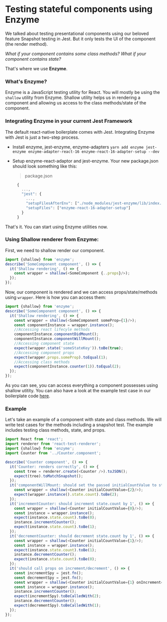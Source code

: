 # Testing stateful components using Enzyme

We talked about testing presentational components using our beloved feature Snapshot testing in Jest. But it only tests the UI of the component (the render method).

_What if your component contains some class methods? What if your component contains state?_

That's where we use __Enzyme__.

### What's Enzyme?

Enzyme is a JavaScript testing utility for React. You will mostly be using the `shallow` utility from Enzyme. Shallow utility helps us in rendering a component and allowing us access to the class methods/state of the component.

### Integrating Enzyme in your current Jest Framework

The default react-native boilerplate comes with Jest. Integrating Enzyme with Jest is just a two-step process.

- Install enzyme, jest-enzyme, enzyme-adapters `yarn add enzyme jest-enzyme enzyme-adapter-react-16 enzyme-react-16-adapter-setup --dev`

- Setup enzyme-react-adaptor and jest-enzyme. Your new package.json should look something like this:

  >package.json

  ```js
    {
      ...,
      "jest": {
        ...,
        "setupFilesAfterEnv": ["./node_modules/jest-enzyme/lib/index.js"],
        "setupFiles": ["enzyme-react-16-adapter-setup"]
      }
    }
  ```

That's it. You can start using Enzyme utilities now.

### Using Shallow renderer from Enzyme:

First, we need to shallow render our component.

```js
import {shallow} from 'enzyme';
describe('SomeComponent component', () => {
  it('Shallow rendering', () => {
    const wrapper = shallow(<SomeComponent {..props}/>);
  });
});
```

Now, our component is rendered and we can access props/state/methods using `wrapper`. Here is how you can access them:


```js
import {shallow} from 'enzyme';
describe('SomeComponent component', () => {
  it('Shallow rendering', () => {
    const wrapper = shallow(<SomeComponent someProp={1}/>);
    const componentInstance = wrapper.instance();
    //Accessing react lifecyle methods
    componentInstance.componentDidMount();
    componentInstance.componentWillMount();
    //Accessing component state
    expect(wrapper.state('someStateKey')).toBe(true);
    //Accessing component props
    expect(wrapper.props.someProp).toEqual(1);
    //Accessing class methods
    expect(componentInstance.counter(1)).toEqual(2);
  });
});
```

As you can see, you can access everything a component possesses using shallow utitity. You can also have a look at the example test case in our boilerplate code [here]().


### Example

Let's take an example of a component with state and class methods. We will write test cases for the methods including a snapshot test. The example includes testing class methods, state, and props.

```js
import React from 'react';
import renderer from 'react-test-renderer';
import {shallow} from 'enzyme';
import Counter from '../Counter.component';

describe('Counter component', () => {
  it('Counter: renders correctly', () => {
    const tree = renderer.create(<Counter />).toJSON();
    expect(tree).toMatchSnapshot();
  });
  it('componentWillMount: should set the passed initialCountValue to state', () => {
    const wrapper = shallow(<Counter initialCountValue={2}/>);
    expect(wrapper.instance().state.count).toBe(2);
  });
  it('incrementCounter: should increment state.count by 1', () => {
    const wrapper = shallow(<Counter initialCountValue={0}/>);
    const instance = wrapper.instance();
    expect(instance.state.count).toBe(0);
    instance.incrementCounter();
    expect(instance.state.count).toBe(1);
  });
  it('decrementCounter: should decrement state.count by 1', () => {
    const wrapper = shallow(<Counter initialCountValue={1}/>);
    const instance = wrapper.instance();
    expect(instance.state.count).toBe(1);
    instance.decrementCounter();
    expect(instance.state.count).toBe(0);
  });
  it('should call props on increment/decrement', () => {
    const incrementSpy = jest.fn();
    const decrementSpy = jest.fn();
    const wrapper = shallow(<Counter initialCountValue={1} onIncrement={incrementSpy} onDecrement={decrementSpy}/>);
    const instance = wrapper.instance();
    instance.incrementCounter();
    expect(incrementSpy).toBeCalledWith(2);
    instance.decrementCounter();
    expect(decrementSpy).toBeCalledWith(1);
  });
});
```
